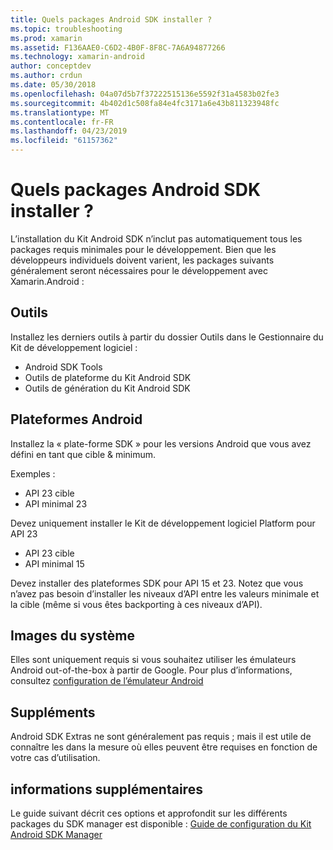 ```yaml
---
title: Quels packages Android SDK installer ?
ms.topic: troubleshooting
ms.prod: xamarin
ms.assetid: F136AAE0-C6D2-4B0F-8F8C-7A6A94877266
ms.technology: xamarin-android
author: conceptdev
ms.author: crdun
ms.date: 05/30/2018
ms.openlocfilehash: 04a07d5b7f37222515136e5592f31a4583b02fe3
ms.sourcegitcommit: 4b402d1c508fa84e4fc3171a6e43b811323948fc
ms.translationtype: MT
ms.contentlocale: fr-FR
ms.lasthandoff: 04/23/2019
ms.locfileid: "61157362"
---
```

# <a name="which-android-sdk-packages-should-i-install"></a>Quels packages Android SDK installer ?

L’installation du Kit Android SDK n’inclut pas automatiquement tous les packages requis minimales pour le développement. Bien que les développeurs individuels doivent varient, les packages suivants généralement seront nécessaires pour le développement avec Xamarin.Android :

## <a name="tools"></a>Outils

Installez les derniers outils à partir du dossier Outils dans le Gestionnaire du Kit de développement logiciel :

- Android SDK Tools
- Outils de plateforme du Kit Android SDK
- Outils de génération du Kit Android SDK

## <a name="android-platforms"></a>Plateformes Android

Installez la « plate-forme SDK » pour les versions Android que vous avez défini en tant que cible & minimum. 

Exemples :

- API 23 cible
- API minimal 23

Devez uniquement installer le Kit de développement logiciel Platform pour API 23

- API 23 cible
- API minimal 15

Devez installer des plateformes SDK pour API 15 et 23. Notez que vous n’avez pas besoin d’installer les niveaux d’API entre les valeurs minimale et la cible (même si vous êtes backporting à ces niveaux d’API).

## <a name="system-images"></a>Images du système

Elles sont uniquement requis si vous souhaitez utiliser les émulateurs Android out-of-the-box à partir de Google. Pour plus d’informations, consultez [configuration de l’émulateur Android](~/android/get-started/installation/android-emulator/index.md)

## <a name="extras"></a>Suppléments
Android SDK Extras ne sont généralement pas requis ; mais il est utile de connaître les dans la mesure où elles peuvent être requises en fonction de votre cas d’utilisation.

## <a name="further-reading"></a>informations supplémentaires
Le guide suivant décrit ces options et approfondit sur les différents packages du SDK manager est disponible : [Guide de configuration du Kit Android SDK Manager](http://www.themethodology.net/2015/02/android-sdk-manager-setup-for.html?m=1)

